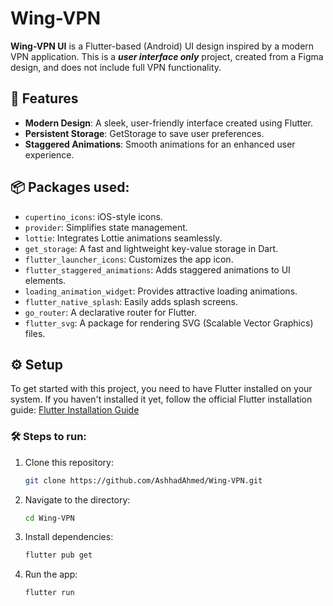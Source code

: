 # Wing-VPN

**Wing-VPN UI** is a Flutter-based (Android) UI design inspired by a modern VPN application. This is a ***user interface only*** project, created from a Figma design, and does not include full VPN functionality.

## 🚀 Features
- **Modern Design**: A sleek, user-friendly interface created using Flutter.
- **Persistent Storage**: GetStorage to save user preferences.
- **Staggered Animations**: Smooth animations for an enhanced user experience.
  
## 📦 Packages used:
- `cupertino_icons`: iOS-style icons.
- `provider`: Simplifies state management.
- `lottie`: Integrates Lottie animations seamlessly.
- `get_storage`: A fast and lightweight key-value storage in Dart.
- `flutter_launcher_icons`: Customizes the app icon.
- `flutter_staggered_animations`: Adds staggered animations to UI elements.
- `loading_animation_widget`: Provides attractive loading animations.
- `flutter_native_splash`: Easily adds splash screens.
- `go_router`: A declarative router for Flutter.
- `flutter_svg`: A package for rendering SVG (Scalable Vector Graphics) files.

## ⚙️ Setup

To get started with this project, you need to have Flutter installed on your system. If you haven't installed it yet, follow the official Flutter installation guide: [Flutter Installation Guide](https://flutter.dev/docs/get-started/install)

### 🛠️ Steps to run:
1. Clone this repository:
   ```bash
   git clone https://github.com/AshhadAhmed/Wing-VPN.git

2. Navigate to the directory: 
   ```bash
   cd Wing-VPN

3. Install dependencies:
    ```bash
    flutter pub get

4. Run the app:
    ```bash
    flutter run
    
